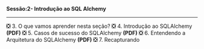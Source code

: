 **Sessão:2- Introdução ao SQL Alchemy**

---

 :negative_squared_cross_mark: 3. O que vamos aprender nesta seção?
 :negative_squared_cross_mark: 4. Introdução ao SQLAlchemy **(PDF)**
 :negative_squared_cross_mark: 5. Casos de sucesso do SQLAlchemy **(PDF)**
:negative_squared_cross_mark: 6. Entendendo a Arquitetura do SQLAlchemy **(PDF)**
:negative_squared_cross_mark: 7. Recapturando
